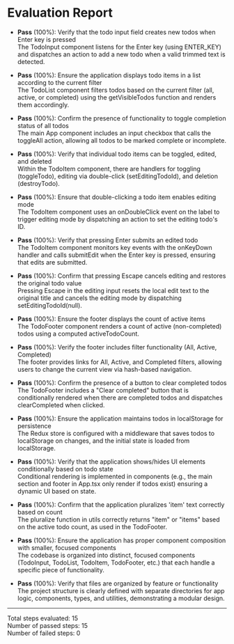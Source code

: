 # Evaluation Report

- **Pass** (100%): Verify that the todo input field creates new todos when Enter key is pressed  
  The TodoInput component listens for the Enter key (using ENTER_KEY) and dispatches an action to add a new todo when a valid trimmed text is detected.

- **Pass** (100%): Ensure the application displays todo items in a list according to the current filter  
  The TodoList component filters todos based on the current filter (all, active, or completed) using the getVisibleTodos function and renders them accordingly.

- **Pass** (100%): Confirm the presence of functionality to toggle completion status of all todos  
  The main App component includes an input checkbox that calls the toggleAll action, allowing all todos to be marked complete or incomplete.

- **Pass** (100%): Verify that individual todo items can be toggled, edited, and deleted  
  Within the TodoItem component, there are handlers for toggling (toggleTodo), editing via double-click (setEditingTodoId), and deletion (destroyTodo).

- **Pass** (100%): Ensure that double-clicking a todo item enables editing mode  
  The TodoItem component uses an onDoubleClick event on the label to trigger editing mode by dispatching an action to set the editing todo's ID.

- **Pass** (100%): Verify that pressing Enter submits an edited todo  
  The TodoItem component monitors key events with the onKeyDown handler and calls submitEdit when the Enter key is pressed, ensuring that edits are submitted.

- **Pass** (100%): Confirm that pressing Escape cancels editing and restores the original todo value  
  Pressing Escape in the editing input resets the local edit text to the original title and cancels the editing mode by dispatching setEditingTodoId(null).

- **Pass** (100%): Ensure the footer displays the count of active items  
  The TodoFooter component renders a count of active (non-completed) todos using a computed activeTodoCount.

- **Pass** (100%): Verify the footer includes filter functionality (All, Active, Completed)  
  The footer provides links for All, Active, and Completed filters, allowing users to change the current view via hash-based navigation.

- **Pass** (100%): Confirm the presence of a button to clear completed todos  
  The TodoFooter includes a "Clear completed" button that is conditionally rendered when there are completed todos and dispatches clearCompleted when clicked.

- **Pass** (100%): Ensure the application maintains todos in localStorage for persistence  
  The Redux store is configured with a middleware that saves todos to localStorage on changes, and the initial state is loaded from localStorage.

- **Pass** (100%): Verify that the application shows/hides UI elements conditionally based on todo state  
  Conditional rendering is implemented in components (e.g., the main section and footer in App.tsx only render if todos exist) ensuring a dynamic UI based on state.

- **Pass** (100%): Confirm that the application pluralizes 'item' text correctly based on count  
  The pluralize function in utils correctly returns "item" or "items" based on the active todo count, as used in the TodoFooter.

- **Pass** (100%): Ensure the application has proper component composition with smaller, focused components  
  The codebase is organized into distinct, focused components (TodoInput, TodoList, TodoItem, TodoFooter, etc.) that each handle a specific piece of functionality.

- **Pass** (100%): Verify that files are organized by feature or functionality  
  The project structure is clearly defined with separate directories for app logic, components, types, and utilities, demonstrating a modular design.

---

Total steps evaluated: 15  
Number of passed steps: 15  
Number of failed steps: 0